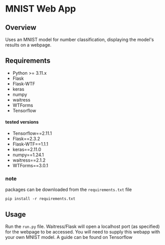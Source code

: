 # MNIST Web App
## Overview
Uses an MNIST model for number classification, displaying the model's results on a webpage.

## Requirements
- Python >= 3.11.x
- Flask
- Flask-WTF
- keras
- numpy
- waitress
- WTForms
- Tensorflow

#### tested versions
- Tensorflow==2.11.1
- Flask==2.3.2
- Flask-WTF==1.1.1
- keras==2.11.0
- numpy==1.24.1
- waitress==2.1.2
- WTForms==3.0.1

### note
packages can be downloaded from the `requirements.txt` file
```
pip install -r requirements.txt
```

## Usage
Run the `run.py` file. Waitress/Flask will open a localhost port (as specified) for the webpage to be accessed.
You will need to supply this webapp with your own MNIST model. A guide can be found on Tensorflow